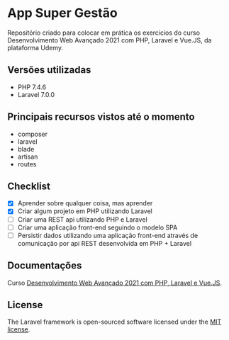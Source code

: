 # App Super Gestão
Repositório criado para colocar em prática os exercicios do curso Desenvolvimento Web Avançado 2021 com PHP, Laravel e Vue.JS, da plataforma Udemy.

## Versões utilizadas
- PHP 7.4.6
- Laravel 7.0.0

## Principais recursos vistos até o momento
- composer
- laravel
- blade
- artisan
- routes

## Checklist
- [x] Aprender sobre qualquer coisa, mas aprender
- [x] Criar algum projeto em PHP utilizando Laravel
- [ ] Criar uma REST api utilizando PHP e Laravel
- [ ] Criar uma aplicação front-end seguindo o modelo SPA
- [ ] Persistir dados utilizando uma aplicação front-end através de comunicação por api REST desenvolvida em PHP + Laravel

## Documentações
Curso [Desenvolvimento Web Avançado 2021 com PHP, Laravel e Vue.JS](https://www.udemy.com/course/curso-completo-do-desenvolvedor-laravel/).

## License

The Laravel framework is open-sourced software licensed under the [MIT license](https://opensource.org/licenses/MIT).
